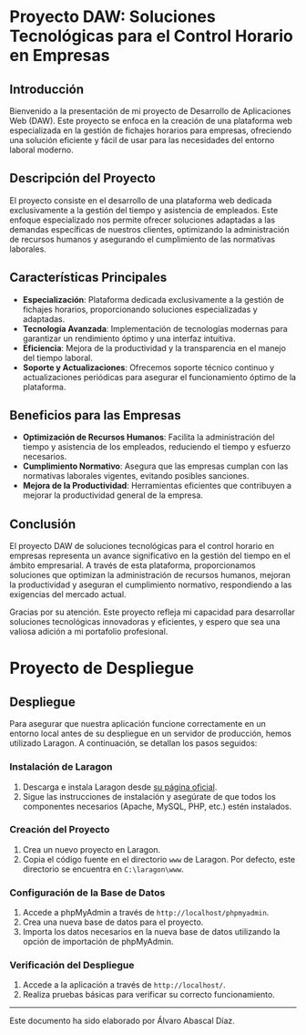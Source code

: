 # Proyecto DAW: Soluciones Tecnológicas para el Control Horario en Empresas

## Introducción
Bienvenido a la presentación de mi proyecto de Desarrollo de Aplicaciones Web (DAW). Este proyecto se enfoca en la creación de una plataforma web especializada en la gestión de fichajes horarios para empresas, ofreciendo una solución eficiente y fácil de usar para las necesidades del entorno laboral moderno.

## Descripción del Proyecto
El proyecto consiste en el desarrollo de una plataforma web dedicada exclusivamente a la gestión del tiempo y asistencia de empleados. Este enfoque especializado nos permite ofrecer soluciones adaptadas a las demandas específicas de nuestros clientes, optimizando la administración de recursos humanos y asegurando el cumplimiento de las normativas laborales.

## Características Principales
- **Especialización**: Plataforma dedicada exclusivamente a la gestión de fichajes horarios, proporcionando soluciones especializadas y adaptadas.
- **Tecnología Avanzada**: Implementación de tecnologías modernas para garantizar un rendimiento óptimo y una interfaz intuitiva.
- **Eficiencia**: Mejora de la productividad y la transparencia en el manejo del tiempo laboral.
- **Soporte y Actualizaciones**: Ofrecemos soporte técnico continuo y actualizaciones periódicas para asegurar el funcionamiento óptimo de la plataforma.

## Beneficios para las Empresas
- **Optimización de Recursos Humanos**: Facilita la administración del tiempo y asistencia de los empleados, reduciendo el tiempo y esfuerzo necesarios.
- **Cumplimiento Normativo**: Asegura que las empresas cumplan con las normativas laborales vigentes, evitando posibles sanciones.
- **Mejora de la Productividad**: Herramientas eficientes que contribuyen a mejorar la productividad general de la empresa.

## Conclusión
El proyecto DAW de soluciones tecnológicas para el control horario en empresas representa un avance significativo en la gestión del tiempo en el ámbito empresarial. A través de esta plataforma, proporcionamos soluciones que optimizan la administración de recursos humanos, mejoran la productividad y aseguran el cumplimiento normativo, respondiendo a las exigencias del mercado actual.

Gracias por su atención. Este proyecto refleja mi capacidad para desarrollar soluciones tecnológicas innovadoras y eficientes, y espero que sea una valiosa adición a mi portafolio profesional.


# Proyecto de Despliegue

## Despliegue

Para asegurar que nuestra aplicación funcione correctamente en un entorno local antes de su despliegue en un servidor de producción, hemos utilizado Laragon. A continuación, se detallan los pasos seguidos:

### Instalación de Laragon

1. Descarga e instala Laragon desde [su página oficial](https://laragon.org/download/).
2. Sigue las instrucciones de instalación y asegúrate de que todos los componentes necesarios (Apache, MySQL, PHP, etc.) estén instalados.

### Creación del Proyecto

1. Crea un nuevo proyecto en Laragon.
2. Copia el código fuente en el directorio `www` de Laragon. Por defecto, este directorio se encuentra en `C:\laragon\www`.

### Configuración de la Base de Datos

1. Accede a phpMyAdmin a través de `http://localhost/phpmyadmin`.
2. Crea una nueva base de datos para el proyecto.
3. Importa los datos necesarios en la nueva base de datos utilizando la opción de importación de phpMyAdmin.

### Verificación del Despliegue

1. Accede a la aplicación a través de `http://localhost/`.
2. Realiza pruebas básicas para verificar su correcto funcionamiento.

---

Este documento ha sido elaborado por Álvaro Abascal Díaz.